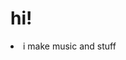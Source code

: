

<html>
    
<div align="left">
    <h1>hi!</h1>
        <li>i make music and stuff</li>
    <br>

</html>

